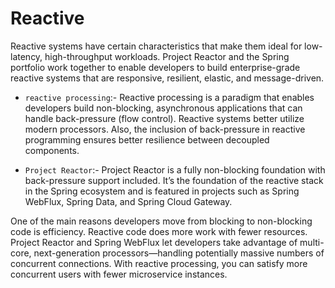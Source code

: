 # Reactive

Reactive systems have certain characteristics that make them ideal for low-latency, high-throughput workloads. Project Reactor and the Spring portfolio work together to enable developers to build enterprise-grade reactive systems that are responsive, resilient, elastic, and message-driven.

- `reactive processing`:- Reactive processing is a paradigm that enables developers build non-blocking, asynchronous applications that can handle back-pressure (flow control).
Reactive systems better utilize modern processors. Also, the inclusion of back-pressure in reactive programming ensures better resilience between decoupled components.

- `Project Reactor`:- Project Reactor is a fully non-blocking foundation with back-pressure support included. It’s the foundation of the reactive stack in the Spring ecosystem and is featured in projects such as Spring WebFlux, Spring Data, and Spring Cloud Gateway.

One of the main reasons developers move from blocking to non-blocking code is efficiency. Reactive code does more work with fewer resources. Project Reactor and Spring WebFlux let developers take advantage of multi-core, next-generation processors—handling potentially massive numbers of concurrent connections. With reactive processing, you can satisfy more concurrent users with fewer microservice instances.
